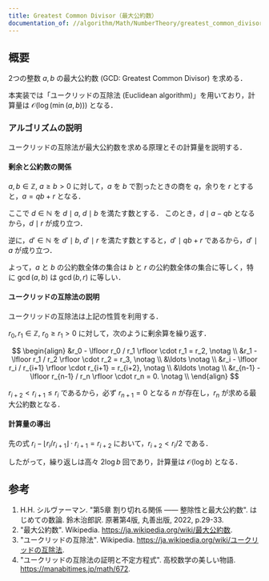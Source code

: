 ```yaml
---
title: Greatest Common Divisor（最大公約数）
documentation_of: //algorithm/Math/NumberTheory/greatest_common_divisor.hpp
---
```



## 概要

2つの整数 $a, b$ の最大公約数 (GCD: Greatest Common Divisor) を求める．

本実装では「ユークリッドの互除法 (Euclidean algorithm)」を用いており，計算量は $\mathcal{O}(\log(\min(a,b)))$ となる．

### アルゴリズムの説明

ユークリッドの互除法が最大公約数を求める原理とその計算量を説明する．

#### 剰余と公約数の関係

$a, b \in \mathbb{Z}, \ a \geq b > 0$ に対して，$a$ を $b$ で割ったときの商を $q$，余りを $r$ とすると，$a = qb + r$ となる．

ここで $d \in \mathbb{N}$ を $d \mid a, \ d \mid b$ を満たす数とする．
このとき，$d \mid a-qb$ となるから，$d \mid r$ が成り立つ．

逆に，$d' \in \mathbb{N}$ を $d' \mid b, \ d' \mid r$ を満たす数とすると，$d' \mid qb+r$ であるから，$d' \mid a$ が成り立つ．

よって，$a$ と $b$ の公約数全体の集合は $b$ と $r$ の公約数全体の集合に等しく，特に $\gcd(a,b)$ は $\gcd(b,r)$ に等しい．

#### ユークリッドの互除法の説明

ユークリッドの互除法は上記の性質を利用する．

$r_0, r_1 \in \mathbb{Z}, \ r_0 \geq r_1 > 0$ に対して，次のように剰余算を繰り返す．

$$
\begin{align}
&r_0 - \lfloor r_0 / r_1 \rfloor \cdot r_1 = r_2, \notag \\
&r_1 - \lfloor r_1 / r_2 \rfloor \cdot r_2 = r_3, \notag \\
&\ldots \notag \\
&r_i - \lfloor r_i / r_{i+1} \rfloor \cdot r_{i+1} = r_{i+2}, \notag \\
&\ldots \notag \\
&r_{n-1} - \lfloor r_{n-1} / r_n \rfloor \cdot r_n = 0. \notag \\
\end{align}
$$

$r_{i+2} < r_{i+1} \leq r_i$ であるから，必ず $r_{n+1} = 0$ となる $n$ が存在し，$r_n$ が求める最大公約数となる．

#### 計算量の導出

先の式 $r_i - \lfloor r_i / r_{i+1} \rfloor \cdot r_{i+1} = r_{i+2}$ において，$r_{i+2} < r_i / 2$ である．

したがって，繰り返しは高々 $2 \log b$ 回であり，計算量は $\mathcal{O}(\log b)$ となる．

## 参考

1. H.H. シルヴァーマン. "第5章 割り切れる関係 —— 整除性と最大公約数". はじめての数論. 鈴木治郎訳. 原著第4版, 丸善出版, 2022, p.29-33.
1. "最大公約数". Wikipedia. <https://ja.wikipedia.org/wiki/最大公約数>.
1. "ユークリッドの互除法". Wikipedia. <https://ja.wikipedia.org/wiki/ユークリッドの互除法>.
1. "ユークリッドの互除法の証明と不定方程式". 高校数学の美しい物語. <https://manabitimes.jp/math/672>.
